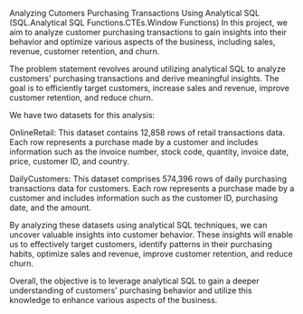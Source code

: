 Analyzing Cutomers Purchasing Transactions Using Analytical SQL (SQL.Analytical SQL Functions.CTEs.Window Functions)
In this project, we aim to analyze customer purchasing transactions to gain insights into their behavior and optimize various aspects of the business, including sales, revenue, customer retention, and churn.

The problem statement revolves around utilizing analytical SQL to analyze customers' purchasing transactions and derive meaningful insights. The goal is to efficiently target customers, increase sales and revenue, improve customer retention, and reduce churn.

We have two datasets for this analysis:

OnlineRetail: This dataset contains 12,858 rows of retail transactions data. Each row represents a purchase made by a customer and includes information such as the invoice number, stock code, quantity, invoice date, price, customer ID, and country.

DailyCustomers: This dataset comprises 574,396 rows of daily purchasing transactions data for customers. Each row represents a purchase made by a customer and includes information such as the customer ID, purchasing date, and the amount.

By analyzing these datasets using analytical SQL techniques, we can uncover valuable insights into customer behavior. These insights will enable us to effectively target customers, identify patterns in their purchasing habits, optimize sales and revenue, improve customer retention, and reduce churn.

Overall, the objective is to leverage analytical SQL to gain a deeper understanding of customers' purchasing behavior and utilize this knowledge to enhance various aspects of the business.
